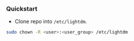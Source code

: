 ### Quickstart
- Clone repo into `/etc/lightdm`.
```bash
sudo chown -R <user>:<user_group> /etc/lightdm
```
